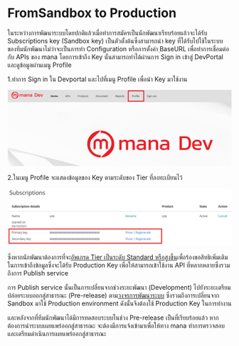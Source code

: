 # FromSandbox to Production

ในระหว่างการพัฒนาระบบโดยปกติแล้วเมื่อทำการสมัครเป็นนักพัฒนาเรียบร้อยแล้วจะได้รับ Subscriptions key (Sandbox key) เป็นตัวตั้งต้นซึ่งสามารถนำ key ที่ได้รับไปใช้ในระบบของทีมนักพัฒนาไม่ว่าจะเป็นการทำ Configuration หรือการตั้งค่า ฺBaseURL เพื่อทำการเชื่อมต่อกับ APIs ของ mana โดยการเข้าถึง Key นั้นสามารถทำได้ผ่านการ Sign in เข้าสู่ DevPortal และดูข้อมูลผ่านเมนู Profile

1.ทำการ Sign in ใน Devportal และไปที่เมนู Profile เพื่อนำ Key มาใช้งาน 

![a](../img/Tutorial/sand2prod/getkey1.png)

2.ในเมนู Profile จะแสดงข้อมูลของ Key ตามระดับของ Tier ที่ลงทะเบียนไว้

![a](../img/Tutorial/sand2prod/getkey2.png)

ซึ่งหากนักพัฒนาต้องการที่จะ[อัพเกรด Tier เป็นระดับ Standard หรือสูงขึ้น](../Quickstarts/stepUpgrade_tier.md)เพื่อร้องขอสิทธิเพิ่มเติมในการเข้าถึงข้อมูลซึ่งจะได้รับ Production Key เพื่อให้สามารถเข้าใช้งาน API ที่หลากหลายซึ่งรวมถึงการ Publish service 

การ Publish service นั้นเป็นการเปลี่ยนจากช่วงระยะพัฒนา (Development) ไปยังระยะเตรียมปล่อยระบบออกสู่สาธารณะ (Pre-release) ตาม[วงจรการพัฒนาระบบ](../Introduction/DevelopmentCycle.md) ซึ่งรวมถึงการเปลี่ยนจาก Sandbox มาใช้ Production environment ดังนั้นจึงต้องใช้ Production Key ในการทำงาน 

และหลังจากที่ทีมนักพัฒนาได้มีการทดสอบระบบในช่วง Pre-release เป็นที่เรียบร้อยแล้ว หากต้องการนำระบบเผยแพร่ออกสู่สาธารณะ จะต้องมีการแจ้งเข้ามาเพื่อให้ทาง mana ทำการตรวจสอบและเตรียมดำเนินการเผยแพร่ออกสู่สาธารณะ